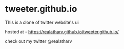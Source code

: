 # tweeter.github.io
This is a clone of twitter 
website's ui

hosted at - https://realatharv.github.io/tweeter.github.io/ 

check out my twitter @realatharv 
